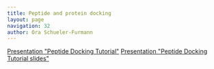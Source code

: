 ```yaml
---
title: Peptide and protein docking
layout: page
navigation: 32
author: Ora Schueler-Furmann
---
```


[Presentation "Peptide Docking Tutorial"](FlexPepDock%20Tutorial_1.6.2016.pdf)
[Presentation "Peptide Docking Tutorial slides"](Presentation_tutorial_FlexPepDock.pptx)
